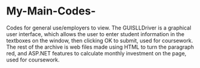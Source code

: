 # My-Main-Codes-
Codes for general use/employers to view.
The GUISLLDriver is a graphical user interface, which allows the user to enter student information in the textboxes on the window, then
clicking OK to submit, used for coursework.
The rest of the archive is web files made using HTML to turn the paragraph red,  and ASP.NET features to calculate monthly investment on the page, used for coursework.
